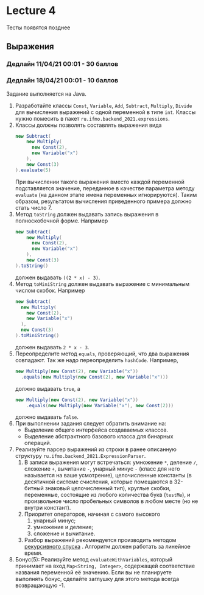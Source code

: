 # Lecture 4
Тесты появятся позднее
## Выражения

### Дедлайн 11/04/21 00:01 - 30 баллов
### Дедлайн 18/04/21 00:01 - 10 баллов

Задание выполняется на Java.

1) Разработайте классы
   `Const`, `Variable`, `Add`, `Subtract`, `Multiply`, `Divide`
   для вычисления выражений с одной переменной в типе `int`. Классы нужно помесить в
   пакет `ru.ifmo.backend_2021.expressions`.
2) Классы должны позволять составлять выражения вида
    ```java
    new Subtract(
        new Multiply(
          new Const(2),
          new Variable("x")
        ),
        new Const(3)
    ).evaluate(5)
    ```
   При вычислении такого выражения вместо каждой переменной подставляется значение, переданное в качестве параметра
   методу `evaluate` (на данном этапе имена переменных игнорируются). Таким образом, результатом вычисления приведенного
   примера должно стать число 7.
3) Метод `toString` должен выдавать запись выражения в полноскобочной форме. Например
    ```java
    new Subtract(
        new Multiply(
          new Const(2),
          new Variable("x")
        ),
        new Const(3)
    ).toString()
    ```
   должен выдавать `((2 * x) - 3)`.
4) Метод `toMiniString` должен выдавать выражение с минимальным числом скобок. Например
    ```java
    new Subtract(
      new Multiply(
        new Const(2),
        new Variable("x")
      ),
      new Const(3)
    ).toMiniString()
    ```
   должен выдавать `2 * x - 3`.
5) Переопределите метод `equals`, проверяющий, что два выражения совпадают. Так же надо переопределить `hashCode`. Например,
    ```java
    new Multiply(new Const(2), new Variable("x"))
      .equals(new Multiply(new Const(2), new Variable("x")))
    ```
   должно выдавать `true`, а
    ```java
    new Multiply(new Const(2), new Variable("x"))
        .equals(new Multiply(new Variable("x"), new Const(2)))
    ```
   должно выдавать `false`.
6) При выполнении задания следует обратить внимание на:
    * Выделение общего интерфейса создаваемых классов.
    * Выделение абстрактного базового класса для бинарных операций.
7) Реализуйте парсер выражений из строки в ранее описанную структуру `ru.ifmo.backend_2021.ExpressionParser`.
    1) В записи выражения могут встречаться: умножение `*`, деление `/`, сложение `+`, вычитание `-`, унарный минус `-` (класс для него называется на ваше усмотрение),
       целочисленные константы (в десятичной системе счисления, которые помещаются в 32-битный знаковый целочисленный
       тип), круглые скобки, переменные, состоящие из любого количества букв (`testMe`), и произвольное число пробельных
       символов в любом месте (но не внутри констант).
    2) Приоритет операторов, начиная с самого высокого
        1) унарный минус;
        2) умножение и деление;
        3) сложение и вычитание.
    3) Разбор выражений рекомендуется производить
       методом [рекурсивного спуска](https://ru.wikibooks.org/wiki/%D0%A0%D0%B5%D0%B0%D0%BB%D0%B8%D0%B7%D0%B0%D1%86%D0%B8%D0%B8_%D0%B0%D0%BB%D0%B3%D0%BE%D1%80%D0%B8%D1%82%D0%BC%D0%BE%D0%B2/%D0%9C%D0%B5%D1%82%D0%BE%D0%B4_%D1%80%D0%B5%D0%BA%D1%83%D1%80%D1%81%D0%B8%D0%B2%D0%BD%D0%BE%D0%B3%D0%BE_%D1%81%D0%BF%D1%83%D1%81%D0%BA%D0%B0)
       . Алгоритм должен работать за линейное время.
8) Бонус(5): Реализуйте метод `evaluateWithVariables`, который принимает на вход `Map<String, Integer>`, содержащей
   соответствие названия переменной её значению. Если вы не планируете выполнять бонус, сделайте заглушку для этого
   метода всегда возвращающую -1.
